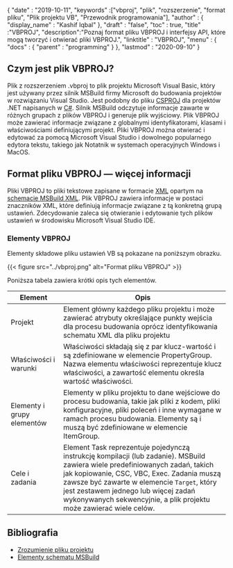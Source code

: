 {
  "date" : "2019-10-11",
  "keywords" :["vbproj", "plik", "rozszerzenie", "format pliku", "Plik projektu VB", "Przewodnik programowania"],
  "author" : {
    "display_name" : "Kashif Iqbal"
},
  "draft" : "false",
  "toc" : true,
  "title" :"VBPROJ",
  "description":"Poznaj format pliku VBPROJ i interfejsy API, które mogą tworzyć i otwierać pliki VBPROJ.",
  "linktitle" : "VBPROJ",
  "menu" : {
    "docs" : {
      "parent" : "programming"
}
},
  "lastmod" : "2020-09-10"
}

## Czym jest plik VBPROJ?

Plik z rozszerzeniem .vbproj to plik projektu Microsoft Visual Basic, który jest używany przez silnik MSBuild firmy Microsoft do budowania projektów w rozwiązaniu Visual Studio. Jest podobny do pliku [CSPROJ](/pl/programming/csproj/) dla projektów .NET napisanych w [C#](/pl/programming/cs/). Silnik MSBuild odczytuje informacje zawarte w różnych grupach z plików VBPROJ i generuje plik wyjściowy. Plik VBPROJ może zawierać informacje związane z globalnymi identyfikatorami, klasami i właściwościami definiującymi projekt. Pliki VBPROJ można otwierać i edytować za pomocą Microsoft Visual Studio i dowolnego popularnego edytora tekstu, takiego jak Notatnik w systemach operacyjnych Windows i MacOS.

## Format pliku VBPROJ — więcej informacji

Pliki VBPROJ to pliki tekstowe zapisane w formacie [XML](/pl/web/xml/) opartym na [schemacie MSBuild XML](https://learn.microsoft.com/en-us/visualstudio/msbuild/msbuild-project-file-schema-reference?view=vs-2019). Plik VBPROJ zawiera informacje w postaci znaczników XML, które definiują informacje związane z tą konkretną grupą ustawień. Zdecydowanie zaleca się otwieranie i edytowanie tych plików ustawień w środowisku Microsoft Visual Studio IDE.

### Elementy VBPROJ

Elementy składowe pliku ustawień VB są pokazane na poniższym obrazku.

{{< figure src="../vbproj.png" alt="Format pliku VBPROJ" >}}

Poniższa tabela zawiera krótki opis tych elementów.

|Element|Opis|
---|---|
|Projekt| Element główny każdego pliku projektu i może zawierać atrybuty określające punkty wejścia dla procesu budowania oprócz identyfikowania schematu XML dla pliku projektu|
|Właściwości i warunki| Właściwości składają się z par klucz-wartość i są zdefiniowane w elemencie PropertyGroup. Nazwa elementu właściwości reprezentuje klucz właściwości, a zawartość elementu określa wartość właściwości.|
|Elementy i grupy elementów|Elementy w pliku projektu to dane wejściowe do procesu budowania, takie jak pliki z kodem, pliki konfiguracyjne, pliki poleceń i inne wymagane w ramach procesu budowania. Elementy są i muszą być zdefiniowane w elemencie ItemGroup.|
|Cele i zadania| Element Task reprezentuje pojedynczą instrukcję kompilacji (lub zadanie). MSBuild zawiera wiele predefiniowanych zadań, takich jak kopiowanie, CSC, VBC, Exec. Zadania muszą zawsze być zawarte w elemencie `Target`, który jest zestawem jednego lub więcej zadań wykonywanych sekwencyjnie, a plik projektu może zawierać wiele celów.|

## Bibliografia

* [Zrozumienie pliku projektu](https://learn.microsoft.com/en-us/aspnet/web-forms/overview/deployment/web-deployment-in-the-enterprise/understanding-the-project-file)
* [Elementy schematu MSBuild](https://learn.microsoft.com/en-us/visualstudio/msbuild/msbuild-project-file-schema-reference?view=vs-2019)

